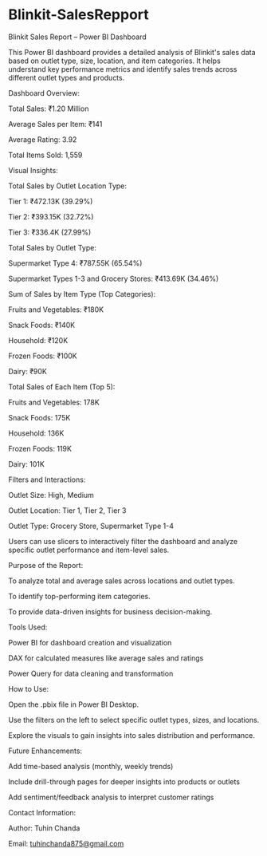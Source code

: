 # Blinkit-SalesRepport
Blinkit Sales Report – Power BI Dashboard

This Power BI dashboard provides a detailed analysis of Blinkit's sales data based on outlet type, size, location, and item categories. It helps understand key performance metrics and identify sales trends across different outlet types and products.

Dashboard Overview:

Total Sales: ₹1.20 Million

Average Sales per Item: ₹141

Average Rating: 3.92

Total Items Sold: 1,559

Visual Insights:

Total Sales by Outlet Location Type:

Tier 1: ₹472.13K (39.29%)

Tier 2: ₹393.15K (32.72%)

Tier 3: ₹336.4K (27.99%)

Total Sales by Outlet Type:

Supermarket Type 4: ₹787.55K (65.54%)

Supermarket Types 1-3 and Grocery Stores: ₹413.69K (34.46%)

Sum of Sales by Item Type (Top Categories):

Fruits and Vegetables: ₹180K

Snack Foods: ₹140K

Household: ₹120K

Frozen Foods: ₹100K

Dairy: ₹90K

Total Sales of Each Item (Top 5):

Fruits and Vegetables: 178K

Snack Foods: 175K

Household: 136K

Frozen Foods: 119K

Dairy: 101K

Filters and Interactions:

Outlet Size: High, Medium

Outlet Location: Tier 1, Tier 2, Tier 3

Outlet Type: Grocery Store, Supermarket Type 1-4

Users can use slicers to interactively filter the dashboard and analyze specific outlet performance and item-level sales.

Purpose of the Report:

To analyze total and average sales across locations and outlet types.

To identify top-performing item categories.

To provide data-driven insights for business decision-making.

Tools Used:

Power BI for dashboard creation and visualization

DAX for calculated measures like average sales and ratings

Power Query for data cleaning and transformation

How to Use:

Open the .pbix file in Power BI Desktop.

Use the filters on the left to select specific outlet types, sizes, and locations.

Explore the visuals to gain insights into sales distribution and performance.

Future Enhancements:

Add time-based analysis (monthly, weekly trends)

Include drill-through pages for deeper insights into products or outlets

Add sentiment/feedback analysis to interpret customer ratings

Contact Information:

Author: Tuhin Chanda

Email: tuhinchanda875@gmail.com

